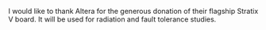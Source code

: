 <!-- 
.. title: Donation From Altera
.. slug: donation-from-altera
.. date: 2014-06-23 22:27:35 UTC-04:00
.. tags: 
.. link: 
.. author: Giovanni Beltrame
.. description: 
.. type: text
-->

I would like to thank Altera for the generous donation of their
flagship Stratix V board. It will be used for radiation and fault
tolerance studies.
